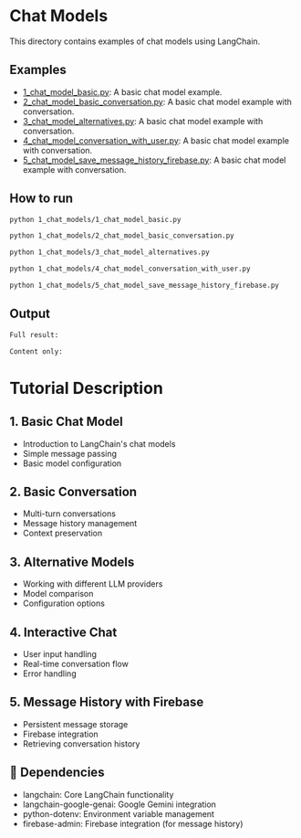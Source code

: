 # Chat Models

This directory contains examples of chat models using LangChain.

## Examples

- [1_chat_model_basic.py](1_chat_model_basic.py): A basic chat model example.
- [2_chat_model_basic_conversation.py](2_chat_model_basic_conversation.py): A basic chat model example with conversation.
- [3_chat_model_alternatives.py](3_chat_model_alternatives.py): A basic chat model example with conversation.
- [4_chat_model_conversation_with_user.py](4_chat_model_conversation_with_user.py): A basic chat model example with conversation.
- [5_chat_model_save_message_history_firebase.py](5_chat_model_save_message_history_firebase.py): A basic chat model example with conversation.

## How to run

```bash
python 1_chat_models/1_chat_model_basic.py
```

```bash
python 1_chat_models/2_chat_model_basic_conversation.py
```

```bash
python 1_chat_models/3_chat_model_alternatives.py
```

```bash
python 1_chat_models/4_chat_model_conversation_with_user.py
```

```bash
python 1_chat_models/5_chat_model_save_message_history_firebase.py
```

## Output

```bash
Full result:

Content only:
```
# Tutorial Description

## 1. Basic Chat Model
- Introduction to LangChain's chat models
- Simple message passing
- Basic model configuration

## 2. Basic Conversation
- Multi-turn conversations
- Message history management
- Context preservation

## 3. Alternative Models
- Working with different LLM providers
- Model comparison
- Configuration options

## 4. Interactive Chat
- User input handling
- Real-time conversation flow
- Error handling

## 5. Message History with Firebase
- Persistent message storage
- Firebase integration
- Retrieving conversation history

## 🔧 Dependencies

- langchain: Core LangChain functionality
- langchain-google-genai: Google Gemini integration
- python-dotenv: Environment variable management
- firebase-admin: Firebase integration (for message history)
